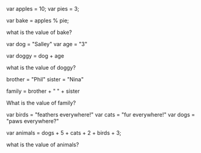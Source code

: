
var apples = 10;
var pies = 3;

var bake = apples % pie;

what is the value of bake?


var dog = "Salley"
var age = "3"

var doggy = dog + age

what is the value of doggy?


brother = "Phil"
sister = "Nina"

family = brother + " " + sister

What is the value of family?


var birds = "feathers everywhere!"
var cats = "fur everywhere!"
var dogs = "paws everywhere?"

var animals = dogs + 5 + cats + 2 + birds + 3;

what is the value of animals?
